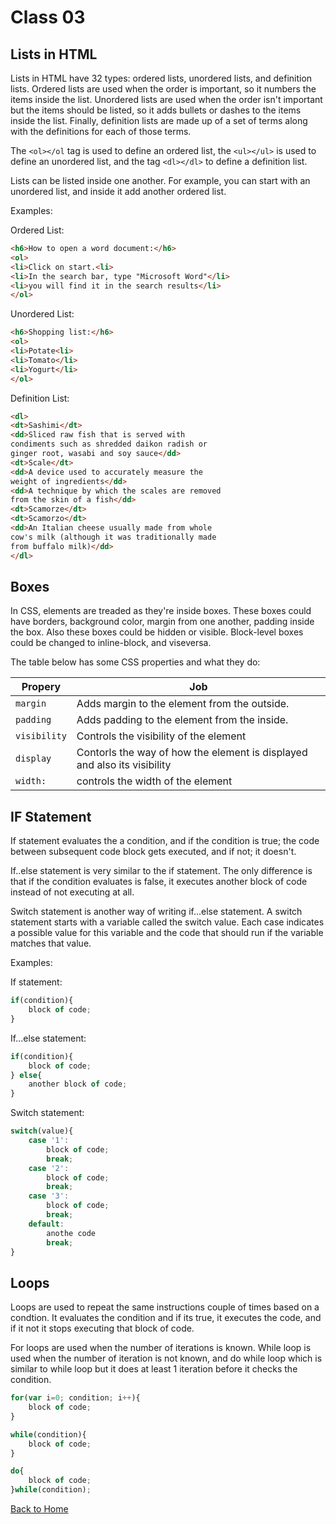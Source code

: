 # Class 03

## Lists in HTML

Lists in HTML have 32 types: ordered lists, unordered lists, and definition lists. Ordered lists are used when the order is important, so it numbers the items inside the list. Unordered lists are used when the order isn't important but the items should be listed, so it adds bullets or dashes to the items inside the list. Finally, definition lists are made up of a set of terms along with the
definitions for each of those terms.

The `<ol></ol` tag is used to define an ordered list, the `<ul></ul>` is used to define an unordered list, and the tag `<dl></dl>` to define a definition list.

Lists can be listed inside one another. For example, you can start with an unordered list, and inside it add another ordered list.

Examples:

Ordered List:

``` html
<h6>How to open a word document:</h6>
<ol>
<li>Click on start.<li>
<li>In the search bar, type "Microsoft Word"</li>
<li>you will find it in the search results</li>
</ol>


```

Unordered List:

``` html
<h6>Shopping list:</h6>
<ol>
<li>Potate<li>
<li>Tomato</li>
<li>Yogurt</li>
</ol>

```

Definition List:

``` html
<dl>
<dt>Sashimi</dt>
<dd>Sliced raw fish that is served with
condiments such as shredded daikon radish or
ginger root, wasabi and soy sauce</dd>
<dt>Scale</dt>
<dd>A device used to accurately measure the
weight of ingredients</dd>
<dd>A technique by which the scales are removed
from the skin of a fish</dd>
<dt>Scamorze</dt>
<dt>Scamorzo</dt>
<dd>An Italian cheese usually made from whole
cow's milk (although it was traditionally made
from buffalo milk)</dd>
</dl>

```

## Boxes

In CSS, elements are treaded as they're inside boxes. These boxes could have borders, background color, margin from one another, padding inside the box. Also these boxes could be hidden or visible. Block-level boxes could be changed to inline-block, and viseversa.

The table below has some CSS properties and what they do:

| Propery | Job |
|----|----|
| `margin` | Adds margin to the element from the outside. |
| `padding` | Adds padding to the element from the inside. |
| `visibility` | Controls the visibility of the element |
| `display` | Contorls the way of how the element is displayed and also its visibility |
| `width:` | controls the width of the element |

## IF Statement

If statement evaluates the a condition, and if the condition is true; the code between subsequent code block gets executed, and if not; it doesn't.

If..else statement is very similar to the if statement. The only difference is that if the condition evaluates is false, it executes another block of code instead of not executing at all.

Switch statement is another way of writing if...else statement. A switch statement starts with a variable called the switch value. Each case indicates a possible value for this variable and the code that should run if the variable matches that value.

Examples:

If statement:

```javascript
if(condition){
    block of code;
}
```

If...else statement:

```javascript
if(condition){
    block of code;
} else{
    another block of code;
}
```

Switch statement:

```javascript
switch(value){
    case '1':
        block of code;
        break;
    case '2':
        block of code;
        break;
    case '3':
        block of code;
        break;
    default:
        anothe code
        break;
}
```

## Loops

Loops are used to repeat the same instructions couple of times based on a condtion. It evaluates the condition and if its true, it executes the code, and if it not it stops executing that block of code.

For loops are used when the number of iterations is known. While loop is used when the number of iteration is not known, and do while loop which is similar to while loop but it does at least 1 iteration before it checks the condition.

```javascript
for(var i=0; condition; i++){
    block of code;
}
```

```javascript
while(condition){
    block of code;
}
```

```javascript
do{
    block of code;
}while(condition);
```

[Back to Home](README.md)